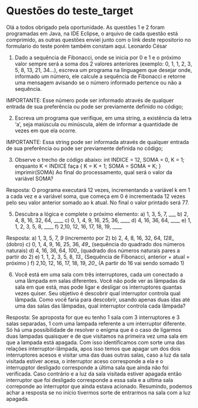 # Questões do teste_target
Olá a todos obrigado pela oportunidade. As questões 1 e 2 foram programadas em Java, na IDE Eclipse, o arquivo de cada questão está comprimido, as outras questões enviei junto com o link deste repositorio no formulario do teste porém também constam aqui.
Leonardo César


1) Dado a sequência de Fibonacci, onde se inicia por 0 e 1 e o próximo valor sempre será a soma dos 2 valores anteriores (exemplo: 0, 1, 1, 2, 3, 5, 8, 13, 21, 34...), escreva um programa na linguagem que desejar onde, informado um número, ele calcule a sequência de Fibonacci e retorne uma mensagem avisando se o número informado pertence ou não a sequência.

IMPORTANTE: Esse número pode ser informado através de qualquer entrada de sua preferência ou pode ser previamente definido no código;

2) Escreva um programa que verifique, em uma string, a existência da letra ‘a’, seja maiúscula ou minúscula, além de informar a quantidade de vezes em que ela ocorre.

IMPORTANTE: Essa string pode ser informada através de qualquer entrada de sua preferência ou pode ser previamente definida no código;

3) Observe o trecho de código abaixo: int INDICE = 12, SOMA = 0, K = 1; enquanto K < INDICE faça { K = K + 1; SOMA = SOMA + K; } imprimir(SOMA)
Ao final do processamento, qual será o valor da variável SOMA?

Resposta: O programa executará 12 vezes, incrementando a variável k em 1 a cada vez e a variável soma,
 que começa em 0  é incrementada 12 vezes pelo seu valor anterior somado ao k atual. No final o valor printado será 77.



5) Descubra a lógica e complete o próximo elemento:
a) 1, 3, 5, 7, ___
b) 2, 4, 8, 16, 32, 64, ____
c) 0, 1, 4, 9, 16, 25, 36, ____
d) 4, 16, 36, 64, ____
e) 1, 1, 2, 3, 5, 8, ____
f) 2,10, 12, 16, 17, 18, 19, ____

Resposta: 
a) 1, 3, 5, 7, _9_ (incremento por 2)
b) 2, 4, 8, 16, 32, 64, _128__ (dobro)
c) 0, 1, 4, 9, 16, 25, 36, _49__ (sequência do quadrado dos números naturais)
d) 4, 16, 36, 64, _100__ (quadrado dos números naturais pares a partir do 2)
e) 1, 1, 2, 3, 5, 8, _13__ (Sequência de Fibonacci, anterior + atual = próximo )
f) 2,10, 12, 16, 17, 18, 19, _20__ (A partir do 16 vai sendo somado 1)


6) Você está em uma sala com três interruptores, cada um conectado a uma lâmpada em salas diferentes. Você não pode ver as lâmpadas da sala em que está, mas pode ligar e desligar os interruptores quantas vezes quiser. Seu objetivo é descobrir qual interruptor controla qual lâmpada. Como você faria para descobrir, usando apenas duas idas até uma das salas das lâmpadas, qual interruptor controla cada lâmpada? 

Resposta: Se aproposta for que eu tenho 1 sala com 3 interruptores e 3 salas separadas, 1 com uma lampada referente a um interruptor diferente.
Só há uma possibilidade de resolver o enígma que é o caso de ligarmos duas lampadas quaisquer e de que visitamos na primeira vez uma sala em que a lampada está apagada.
Com isso identificamos com sorte uma das relações interruptor-lâmpada, apos isso temos que apagar um dos dois interruptores acesos e visitar uma das duas outras salas, caso a luz da sala visitada estiver acesa, o interruptor aceso corresponde a ela e
o interrupptor desligado corresponde a última sala que ainda não foi verificada. Caso contrário e a luz da sala visitada estiver apagada então interruptor que foi desligado corresponde a essa sala e a ultima sala correponde ao interruptor que ainda estava
acionado. Resumindo, podemos achar a resposta se no início tivermos sorte de entrarmos na sala com a luz apagada.
